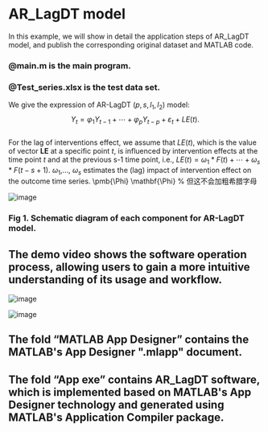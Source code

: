 # AR_LagDT model

In this example, we will show in detail the application steps of AR_LagDT model, and publish the corresponding original dataset and MATLAB code.

### @main.m is the main program.

### @Test_series.xlsx is the test data set.


We give the expression of AR-LagDT $\left(p, s, l_{1}, l_{2}\right)$ model:
                                                         $$Y_{t}=\varphi_{1} Y_{t-1}+\cdots+\varphi_{p} Y_{t-p}+\varepsilon_{t}+L E(t).$$                          
For the lag of interventions effect, we assume that $LE(t)$, which is the value of vector $\boldsymbol{LE}$ at a specific point $t$, is influenced by intervention effects at the time point $t$ and at the previous s-1 time point, i.e., $LE(t)=\omega_{1} * F(t)+\cdots+\omega_{s} * F(t-s+1)$.  $\omega_{1}$,…, $\omega_{s}$ estimates the (lag) impact of intervention effect on the outcome time series. 
\pmb{\Phi}
\mathbf{\Phi}  % 但这不会加粗希腊字母

![image](https://github.com/user-attachments/assets/21975129-11a8-4dda-a8a0-53cfe02c8168)
### Fig 1. Schematic diagram of each component for AR-LagDT model.

## The demo video shows the software operation process, allowing users to gain a more intuitive understanding of its usage and workflow.

![image](https://github.com/user-attachments/assets/dd34bfb8-362f-4b7f-a3f4-ad13d82acf59)

![image](https://github.com/user-attachments/assets/fbd4323e-212d-4607-860e-e9c74e4b3845)

## The fold “MATLAB App Designer” contains the MATLAB's App Designer ".mlapp" document.
## The fold “App exe” contains AR_LagDT software, which is implemented based on MATLAB's App Designer technology and generated using MATLAB's Application Compiler package.
